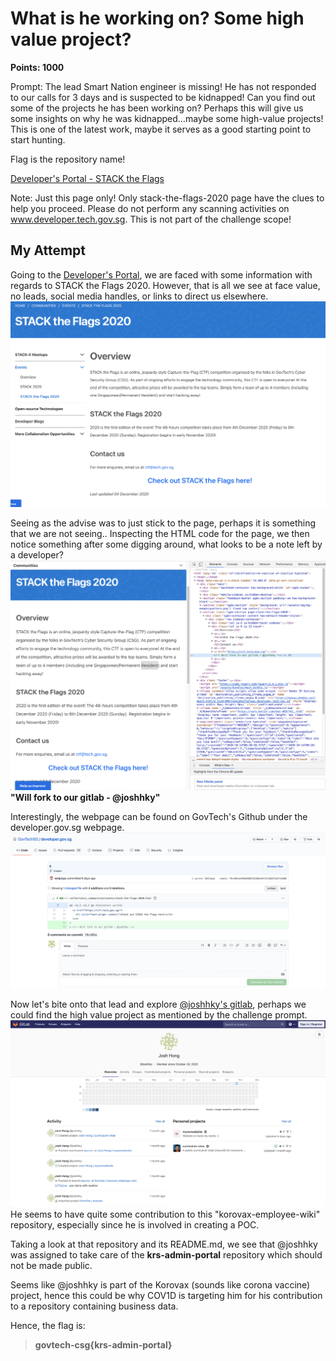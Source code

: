 # What is he working on? Some high value project?
**Points: 1000**

Prompt: The lead Smart Nation engineer is missing! He has not responded to our calls for 3 days and is suspected to be kidnapped! Can you find out some of the projects he has been working on? Perhaps this will give us some insights on why he was kidnapped…maybe some high-value projects! This is one of the latest work, maybe it serves as a good starting point to start hunting.

Flag is the repository name!

[Developer's Portal - STACK the Flags](https://www.developer.tech.gov.sg/communities/events/stack-the-flags-2020)

Note: Just this page only! Only stack-the-flags-2020 page have the clues to help you proceed. Please do not perform any scanning activities on www.developer.tech.gov.sg. This is not part of the challenge scope!

## My Attempt
Going to the [Developer's Portal](https://www.developer.tech.gov.sg/communities/events/stack-the-flags-2020), we are faced with some information with regards to STACK the Flags 2020. However, that is all we see at face value, no leads, social media handles, or links to direct us elsewhere. ![developer](developer.png)

Seeing as the advise was to just stick to the page, perhaps it is something that we are not seeing.. Inspecting the HTML code for the page, we then notice something after some digging around, what looks to be a note left by a developer? ![inspect](inspect.png)
**"Will fork to our gitlab - @joshhky"**

Interestingly, the webpage can be found on GovTech's Github under the developer.gov.sg webpage. ![github](github.png)

Now let's bite onto that lead and explore [@joshhky's gitlab](https://gitlab.com/joshhky), perhaps we could find the high value project as mentioned by the challenge prompt. ![gitlab](joshhky.png) He seems to have quite some contribution to this "korovax-employee-wiki" repository, especially since he is involved in creating a POC.

Taking a look at that repository and its README.md, we see that @joshhky was assigned to take care of the **krs-admin-portal** repository which should not be made public.

Seems like @joshhky is part of the Korovax (sounds like corona vaccine) project, hence this could be why COV1D is targeting him for his contribution to a repository containing business data.

Hence, the flag is:
> **govtech-csg{krs-admin-portal}**
